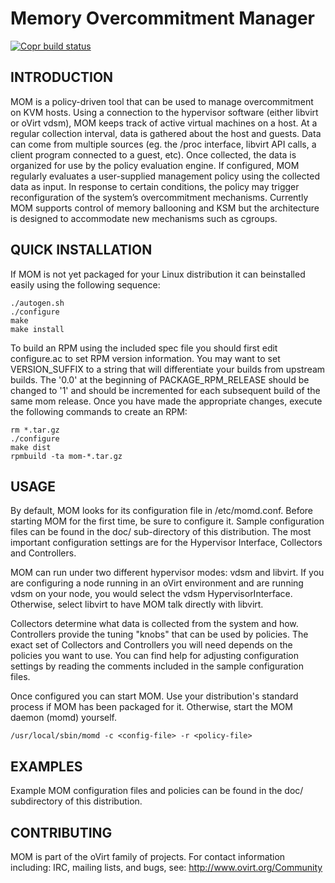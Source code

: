 Memory Overcommitment Manager
=============================

[![Copr build status](https://copr.fedorainfracloud.org/coprs/ovirt/ovirt-master-snapshot/package/mom/status_image/last_build.png)](https://copr.fedorainfracloud.org/coprs/ovirt/ovirt-master-snapshot/package/mom/)

INTRODUCTION
------------

MOM is a policy-driven tool that can be used to manage overcommitment on KVM
hosts.  Using a connection to the hypervisor software (either libvirt or oVirt
vdsm), MOM keeps track of active virtual machines on a host.  At a regular
collection interval, data is gathered about the host and guests. Data can come
from multiple sources (eg. the /proc interface, libvirt API calls, a client
program connected to a guest, etc). Once collected, the data is organized for
use by the policy evaluation engine.  If configured, MOM regularly evaluates a
user-supplied management policy using the collected data as input.  In response
to certain conditions, the policy may trigger reconfiguration of the system’s
overcommitment mechanisms. Currently MOM supports control of memory ballooning
and KSM but the architecture is designed to accommodate new mechanisms such as
cgroups.


QUICK INSTALLATION
------------------

If MOM is not yet packaged for your Linux distribution it can beinstalled easily
using the following sequence:

    ./autogen.sh
    ./configure
    make
    make install

To build an RPM using the included spec file you should first edit configure.ac
to set RPM version information.  You may want to set VERSION_SUFFIX to a string
that will differentiate your builds from upstream builds.  The '0.0' at the
beginning of PACKAGE_RPM_RELEASE should be changed to '1' and should be
incremented for each subsequent build of the same mom release.  Once you have
made the appropriate changes, execute the following commands to create an RPM:

    rm *.tar.gz
    ./configure
    make dist
    rpmbuild -ta mom-*.tar.gz


USAGE
-----

By default, MOM looks for its configuration file in /etc/momd.conf.  Before
starting MOM for the first time, be sure to configure it.  Sample configuration
files can be found in the doc/ sub-directory of this distribution.  The most
important configuration settings are for the Hypervisor Interface, Collectors
and Controllers.

MOM can run under two different hypervisor modes: vdsm and libvirt.  If you are
configuring a node running in an oVirt environment and are running vdsm on your
node, you would select the vdsm HypervisorInterface.  Otherwise, select libvirt
to have MOM talk directly with libvirt.

Collectors determine what data is collected from the system and how.
Controllers provide the tuning "knobs" that can be used by policies.  The exact
set of Collectors and Controllers you will need depends on the policies you want
to use.  You can find help for adjusting configuration settings by reading the
comments included in the sample configuration files.

Once configured you can start MOM.  Use your distribution's standard process if
MOM has been packaged for it.  Otherwise, start the MOM daemon (momd) yourself.

    /usr/local/sbin/momd -c <config-file> -r <policy-file>

EXAMPLES
--------

Example MOM configuration files and policies can be found in the doc/
subdirectory of this distribution.


CONTRIBUTING
------------

MOM is part of the oVirt family of projects.  For contact information including:
IRC, mailing lists, and bugs, see: http://www.ovirt.org/Community

